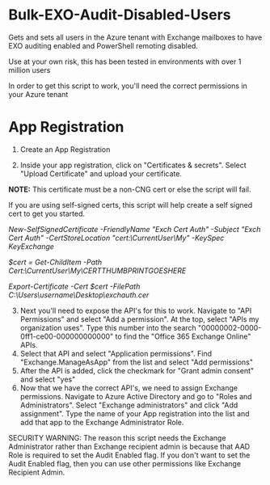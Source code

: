 # Bulk-EXO-Audit-Disabled-Users
Gets and sets all users in the Azure tenant with Exchange mailboxes to have EXO auditing enabled and PowerShell remoting disabled.

Use at your own risk, this has been tested in environments with over 1 million users

In order to get this script to work, you'll need the correct permissions in your Azure tenant

# App Registration

1) Create an App Registration

2) Inside your app registration, click on "Certificates & secrets". Select "Upload Certificate" and upload your certificate.

**NOTE:** This certificate must be a non-CNG cert or else the script will fail.

If you are using self-signed certs, this script will help create a self signed cert to get you started.

_New-SelfSignedCertificate -FriendlyName "Exch Cert Auth" -Subject "Exch Cert Auth" -CertStoreLocation "cert:\CurrentUser\My" -KeySpec KeyExchange_

_$cert = Get-ChildItem -Path Cert:\CurrentUser\My\CERTTHUMBPRINTGOESHERE_

_Export-Certificate -Cert $cert -FilePath C:\Users\username\Desktop\exchauth.cer_

3) Next you'll need to expose the API's for this to work. Navigate to "API Permissions" and select "Add a permission". At the top, select "APIs my organization uses".
Type this number into the search "00000002-0000-0ff1-ce00-000000000000" to find the "Office 365 Exchange Online" APIs.
4) Select that API and select "Application permissions". Find "Exchange.ManageAsApp" from the list and select "Add permissions"
5) After the API is added, click the checkmark for "Grant admin consent" and select "yes"
6) Now that we have the correct API's, we need to assign Exchange permissions. Navigate to Azure Active Directory and go to "Roles and Administrators". Select "Exchange administrators" and click "Add assignment". Type the name of your App registration into the list and add that app to the Exchange Administrator Role.

SECURITY WARNING:
The reason this script needs the Exchange Administrator rather than Exchange recipient admin is because that AAD Role is required to set the Audit Enabled flag. If you don't want to set the Audit Enabled flag, then you can use other permissions like Exchange Recipient Admin.

